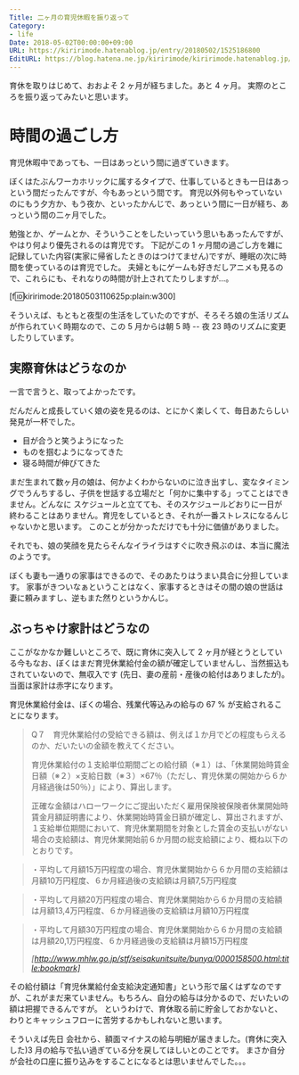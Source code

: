 ```yaml
---
Title: 二ヶ月の育児休暇を振り返って
Category:
- life
Date: 2018-05-02T00:00:00+09:00
URL: https://kiririmode.hatenablog.jp/entry/20180502/1525186800
EditURL: https://blog.hatena.ne.jp/kiririmode/kiririmode.hatenablog.jp/atom/entry/17391345971641053132
---
```


育休を取りはじめて、おおよそ 2 ヶ月が経ちました。あと 4 ヶ月。
実際のところを振り返ってみたいと思います。

# 時間の過ごし方

育児休暇中であっても、一日はあっという間に過ぎていきます。

ぼくはたぶんワーカホリックに属するタイプで、仕事しているときも一日はあっという間だったんですが、今もあっという間です。
育児以外何もやっていないのにもう夕方か、もう夜か、といったかんじで、あっという間に一日が経ち、あっという間の二ヶ月でした。


勉強とか、ゲームとか、そういうことをしたいっていう思いもあったんですが、やはり何より優先されるのは育児です。
下記がこの 1 ヶ月間の過ごし方を雑に記録していた内容(実家に帰省したときのはつけてません)ですが、睡眠の次に時間を使っているのは育児でした。
夫婦ともにゲームも好きだしアニメも見るので、これらにも、それなりの時間が計上されてたりしますが…。

[f:id:kiririmode:20180503110625p:plain:w300]

そういえば、もともと夜型の生活をしていたのですが、そろそろ娘の生活リズムが作られていく時期なので、この 5 月からは朝 5 時 -- 夜 23 時のリズムに変更したりしています。


## 実際育休はどうなのか

一言で言うと、取ってよかったです。

だんだんと成長していく娘の姿を見るのは、とにかく楽しくて、毎日あたらしい発見が一杯でした。

- 目が合うと笑うようになった
- ものを掴むようになってきた
- 寝る時間が伸びてきた

まだ生まれて数ヶ月の娘は、何かよくわからないのに泣き出すし、変なタイミングでうんちするし、子供を世話する立場だと「何かに集中する」ってことはできません。どんなに
スケジュールと立てても、そのスケジュールどおりに一日が終わることはありません。育児をしているとき、それが一番ストレスになるんじゃないかと思います。
このことが分かっただけでも十分に価値がありました。

それでも、娘の笑顔を見たらそんなイライラはすぐに吹き飛ぶのは、本当に魔法のようです。


ぼくも妻も一通りの家事はできるので、そのあたりはうまい具合に分担しています。
家事がきついなぁということはなく、家事するときはその間の娘の世話は妻に頼みますし、逆もまた然りというかんじ。


## ぶっちゃけ家計はどうなの

ここがなかなか難しいところで、既に育休に突入して 2 ヶ月が経とうとしている今もなお、ぼくはまだ育児休業給付金の額が確定していませんし、当然振込もされていないので、無収入です
(先日、妻の産前・産後の給付はありましたが)。当面は家計は赤字になります。


育児休業給付金は、ぼくの場合、残業代等込みの給与の 67 % が支給されることになります。

> Q７　育児休業給付の受給できる額は、例えば１か月でどの程度もらえるのか、だいたいの金額を教えてください。
> 
> 育児休業給付の１支給単位期間ごとの給付額（※１）は、「休業開始時賃金日額（※２）×支給日数（※３）×67％（ただし、育児休業の開始から６か月経過後は50％）」により、算出します。
> 
> 正確な金額はハローワークにご提出いただく雇用保険被保険者休業開始時賃金月額証明書により、休業開始時賃金日額が確定し、算出されますが、１支給単位期間において、育児休業期間を対象とした賃金の支払いがない場合の支給額は、育児休業開始前６か月間の総支給額により、概ね以下のとおりです。

> ・平均して月額15万円程度の場合、育児休業開始から６か月間の支給額は月額10万円程度、６か月経過後の支給額は月額7,5万円程度

> ・平均して月額20万円程度の場合、育児休業開始から６か月間の支給額は月額13,4万円程度、６か月経過後の支給額は月額10万円程度

> ・平均して月額30万円程度の場合、育児休業開始から６か月間の支給額は月額20,1万円程度、６か月経過後の支給額は月額15万円程度
>
> <cite>[http://www.mhlw.go.jp/stf/seisakunitsuite/bunya/0000158500.html:title:bookmark]</cite>

その給付額は「育児休業給付金支給決定通知書」という形で届くはずなのですが、これがまだ来ていません。もちろん、自分の給与は分かるので、だいたいの額は把握できるんですが。
というわけで、育休取る前に貯金しておかないと、わりとキャッシュフローに苦労するかもしれないと思います。


そういえば先日 会社から、額面マイナスの給与明細が届きました。(育休に突入した)3 月の給与で払い過ぎている分を戻してほしいとのことです。
まさか自分が会社の口座に振り込みをすることになるとは思いませんでした。。。
